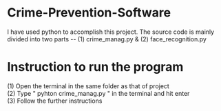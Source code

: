 # Crime-Prevention-Software
I have used python to accomplish this project. The source code is mainly divided into two parts -- (1) crime_manag.py  &amp; (2) face_recognition.py
# Instruction to run the program
(1) Open the terminal in the same folder as that of project  
(2) Type " pyhton crime_manag.py " in the terminal and hit enter  
(3) Follow the further instructions 
